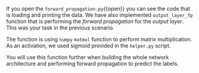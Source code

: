 If you open the `forward_propagation.py`{{open}} you can see the code that is loading and printing the data. We have also implemented `output_layer_fp` function that is performing the _forward propagation_ for the _output layer_. This was your task in the previous scenario.

The function is using `numpy` `matmul` function to perform matrix multiplication. As an activation, we used sigmoid provided in the `helper.py` script.

You will use this function further when building the whole network architecture and performing forward propagation to predict the labels.

